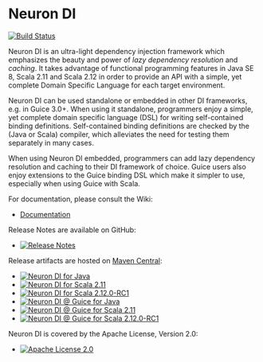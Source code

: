 # Neuron DI

[![Build Status](https://travis-ci.org/christian-schlichtherle/neuron-di.svg?branch=master)](https://travis-ci.org/christian-schlichtherle/neuron-di)

Neuron DI is an ultra-light dependency injection framework which emphasizes the beauty and power of _lazy dependency 
resolution_ and _caching_.
It takes advantage of functional programming features in Java SE 8, Scala 2.11 and Scala 2.12 in order to
provide an API with a simple, yet complete Domain Specific Language for each target environment. 

Neuron DI can be used standalone or embedded in other DI frameworks, e.g. in Guice 3.0+.
When using it standalone, programmers enjoy a simple, yet complete domain specific language (DSL) for writing 
self-contained binding definitions.
Self-contained binding definitions are checked by the (Java or Scala) compiler, which alleviates the need for testing 
them separately in many cases. 

When using Neuron DI embedded, programmers can add lazy dependency resolution and caching to their DI framework of 
choice.
Guice users also enjoy extensions to the Guice binding DSL which make it simpler to use, especially when using Guice 
with Scala.

For documentation, please consult the Wiki:

- [Documentation][Wiki]

Release Notes are available on GitHub:

- [![Release Notes](https://img.shields.io/github/release/christian-schlichtherle/neuron-di.svg?maxAge=3600)](https://github.com/christian-schlichtherle/neuron-di/releases)

Release artifacts are hosted on [Maven Central](https://search.maven.org/#search%7Cga%7C1%7Cg%3A%22global.namespace.neuron-di%22):

- [![Neuron DI for Java](https://img.shields.io/maven-central/v/global.namespace.neuron-di/neuron-di.svg?label=Neuron%20DI%20for%20Java&maxAge=3600)](https://search.maven.org/#search%7Cga%7C1%7Cg%3A%22global.namespace.neuron-di%22%20AND%20a%3A%22neuron-di%22)
- [![Neuron DI for Scala 2.11](https://img.shields.io/maven-central/v/global.namespace.neuron-di/neuron-di-scala_2.11.svg?label=Neuron%20DI%20for%20Scala%202.11&maxAge=3600)](https://search.maven.org/#search%7Cga%7C1%7Cg%3A%22global.namespace.neuron-di%22%20AND%20a%3A%22neuron-di-scala_2.11%22)
- [![Neuron DI for Scala 2.12.0-RC1](https://img.shields.io/maven-central/v/global.namespace.neuron-di/neuron-di-scala_2.12.0-RC1.svg?label=Neuron%20DI%20for%20Scala%202.12.0-RC1&maxAge=3600)](https://search.maven.org/#search%7Cga%7C1%7Cg%3A%22global.namespace.neuron-di%22%20AND%20a%3A%22neuron-di-scala_2.12.0-RC1%22)
- [![Neuron DI @ Guice for Java](https://img.shields.io/maven-central/v/global.namespace.neuron-di/neuron-di-guice.svg?label=Neuron%20DI%20@%20Guice%20for%20Java&maxAge=3600)](https://search.maven.org/#search%7Cga%7C1%7Cg%3A%22global.namespace.neuron-di%22%20AND%20a%3A%22neuron-di-guice%22)
- [![Neuron DI @ Guice for Scala 2.11](https://img.shields.io/maven-central/v/global.namespace.neuron-di/neuron-di-guice-scala_2.11.svg?label=Neuron%20DI%20@%20Guice%20for%20Scala%202.11&maxAge=3600)](https://search.maven.org/#search%7Cga%7C1%7Cg%3A%22global.namespace.neuron-di%22%20AND%20a%3A%22neuron-di-guice-scala_2.11%22)
- [![Neuron DI @ Guice for Scala 2.12.0-RC1](https://img.shields.io/maven-central/v/global.namespace.neuron-di/neuron-di-guice-scala_2.12.0-RC1.svg?label=Neuron%20DI%20@%20Guice%20for%20Scala%202.12.0-RC1&maxAge=3600)](https://search.maven.org/#search%7Cga%7C1%7Cg%3A%22global.namespace.neuron-di%22%20AND%20a%3A%22neuron-di-guice-scala_2.12.0-RC1%22)

Neuron DI is covered by the Apache License, Version 2.0:

- [![Apache License 2.0](https://img.shields.io/github/license/christian-schlichtherle/neuron-di.svg?maxAge=3600)](https://www.apache.org/licenses/LICENSE-2.0)

[Wiki]: https://github.com/christian-schlichtherle/neuron-di/wiki
